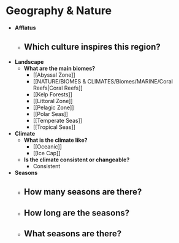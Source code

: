 # Geography & Nature
- **Afflatus**
	- **Which culture inspires this region?**
		- 
- **Landscape**
	- **What are the main biomes?**
		- [[Abyssal Zone]]
		- [[NATURE/BIOMES & CLIMATES/Biomes/MARINE/Coral Reefs|Coral Reefs]]
		- [[Kelp Forests]]
		- [[Littoral Zone]]
		- [[Pelagic Zone]]
		- [[Polar Seas]]
		- [[Temperate Seas]]
		- [[Tropical Seas]]
- **Climate**
	- **What is the climate like?**
		- [[Oceanic]]
		- [[Ice Cap]]
	- **Is the climate consistent or changeable?**
		- Consistent
- **Seasons**
	- **How many seasons are there?**
		- 
	- **How long are the seasons?**
		- 
	- **What seasons are there?**
		- 